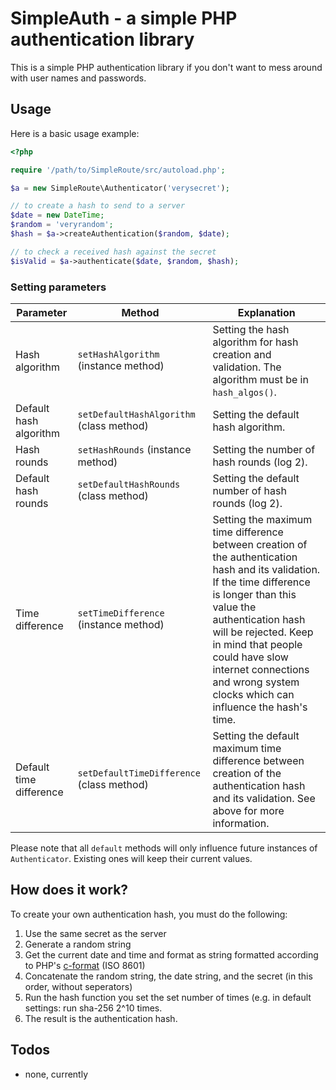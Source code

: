 # SimpleAuth - a simple PHP authentication library
This is a simple PHP authentication library if you don't want to mess around with user names and passwords.

## Usage
Here is a basic usage example:
```php
<?php

require '/path/to/SimpleRoute/src/autoload.php';

$a = new SimpleRoute\Authenticator('verysecret');

// to create a hash to send to a server
$date = new DateTime;
$random = 'veryrandom';
$hash = $a->createAuthentication($random, $date);

// to check a received hash against the secret
$isValid = $a->authenticate($date, $random, $hash);
```

### Setting parameters
Parameter | Method | Explanation
--------- | ------ | -----------
Hash algorithm | `setHashAlgorithm` (instance method) | Setting the hash algorithm for hash creation and validation. The algorithm must be in `hash_algos()`.
Default hash algorithm | `setDefaultHashAlgorithm` (class method) | Setting the default hash algorithm. 
Hash rounds | `setHashRounds` (instance method) | Setting the number of hash rounds (log 2).
Default hash rounds | `setDefaultHashRounds` (class method) | Setting the default number of hash rounds (log 2). 
Time difference | `setTimeDifference` (instance method) | Setting the maximum time difference between creation of the authentication hash and its validation. If the time difference is longer than this value the authentication hash will be rejected. Keep in mind that people could have slow internet connections and wrong system clocks which can influence the hash's time.
Default time difference | `setDefaultTimeDifference` (class method) | Setting the default maximum time difference between creation of the authentication hash and its validation. See above for more information. 

Please note that all `default` methods will only influence future instances of `Authenticator`. Existing ones will keep their current values.

## How does it work?
To create your own authentication hash, you must do the following:
1. Use the same secret as the server
2. Generate a random string
3. Get the current date and time and format as string formatted according to PHP's [c-format][php-c-format] (ISO 8601)
4. Concatenate the random string, the date string, and the secret (in this order, without seperators)
5. Run the hash function you set the set number of times (e.g. in default settings: run sha-256 2^10 times.
6. The result is the authentication hash.

## Todos
- none, currently

[php-c-format]: https://php.net/manual/en/function.date.php "PHP: date - Manual"